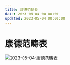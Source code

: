 ```yaml
---
title: 康德范畴表
date: 2023-05-04 00:00:00
updated: 2023-05-04 00:00:00
---
```


# 康德范畴表

![2023-05-04-康德范畴表](assets/2023-05-04-康德范畴表.jpeg)

